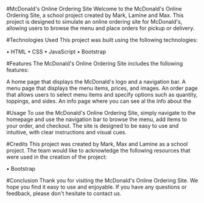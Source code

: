 #McDonald's Online Ordering Site
Welcome to the McDonald's Online Ordering Site, a school project created by Mark, Lamine and Max. This project is designed to simulate an online ordering site for McDonald's, allowing users to browse the menu and place orders for pickup or delivery.

#Technologies Used
This project was built using the following technologies:

• HTML
• CSS
• JavaScript
• Bootstrap

#Features
The McDonald's Online Ordering Site includes the following features:

A home page that displays the McDonald's logo and a navigation bar.
A menu page that displays the menu items, prices, and images.
An order page that allows users to select menu items and specify options such as quantity, toppings, and sides.
An info page where you can see al the info about the

#Usage
To use the McDonald's Online Ordering Site, simply navigate to the homepage and use the navigation bar to browse the menu, add items to your order, and checkout. The site is designed to be easy to use and intuitive, with clear instructions and visual cues.

#Credits
This project was created by Mark, Max and Lamine as a school project. The team would like to acknowledge the following resources that were used in the creation of the project:

• Bootstrap

#Conclusion
Thank you for visiting the McDonald's Online Ordering Site. We hope you find it easy to use and enjoyable. If you have any questions or feedback, please don't hesitate to contact us.
